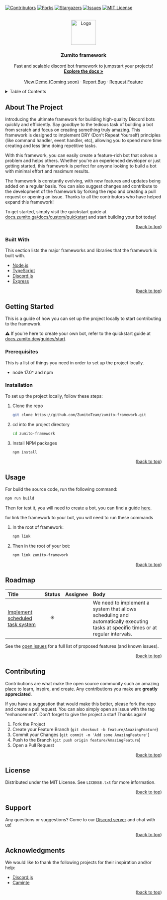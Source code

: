 <a name="readme-top"></a>


<!-- PROJECT SHIELDS -->
[![Contributors][contributors-shield]][contributors-url]
[![Forks][forks-shield]][forks-url]
[![Stargazers][stars-shield]][stars-url]
[![Issues][issues-shield]][issues-url]
[![MIT License][license-shield]][license-url]



<!-- PROJECT LOGO -->
<br />
<div align="center">
  <a href="https://github.com/ZumitoTeam/zumito-framework">
    <img src="https://media.discordapp.net/attachments/964297459327184906/1066399583896342649/d05ce5c0de25fd9afb4f5492f31f21fe.png" alt="Logo" width="80" height="80"/>
  </a>

  <h3 align="center">Zumito framework</h3>

  <p align="center">
    Fast and scalable discord bot framework to jumpstart your projects!
    <br />
    <a href="https://docs.zumito.dev/"><strong>Explore the docs »</strong></a>
    <br />
    <br />
    <a href="#">View Demo (Coming soon)</a>
    ·
    <a href="https://github.com/ZumitoTeam/zumito-framework/issues">Report Bug</a>
    ·
    <a href="https://github.com/ZumitoTeam/zumito-framework/issues">Request Feature</a>
  </p>
</div>



<!-- TABLE OF CONTENTS -->
<details>
  <summary>Table of Contents</summary>
  <ol>
    <li>
      <a href="#about-the-project">About The Project</a>
      <ul>
        <li><a href="#built-with">Built With</a></li>
      </ul>
    </li>
    <li>
      <a href="#getting-started">Getting Started</a>
      <ul>
        <li><a href="#prerequisites">Prerequisites</a></li>
        <li><a href="#installation">Installation</a></li>
      </ul>
    </li>
    <li><a href="#usage">Usage</a></li>
    <li><a href="#roadmap">Roadmap</a></li>
    <li><a href="#contributing">Contributing</a></li>
    <li><a href="#license">License</a></li>
    <li><a href="#contact">Contact</a></li>
    <li><a href="#acknowledgments">Acknowledgments</a></li>
  </ol>
</details>



<!-- ABOUT THE PROJECT -->
## About The Project

Introducing the ultimate framework for building high-quality Discord bots quickly and efficiently. Say goodbye to the tedious task of building a bot from scratch and focus on creating something truly amazing. This framework is designed to implement DRY (Don't Repeat Yourself) principles (like command handler, event handler, etc), allowing you to spend more time creating and less time doing repetitive tasks.

With this framework, you can easily create a feature-rich bot that solves a problem and helps others. Whether you're an experienced developer or just getting started, this framework is perfect for anyone looking to build a bot with minimal effort and maximum results.

The framework is constantly evolving, with new features and updates being added on a regular basis. You can also suggest changes and contribute to the development of the framework by forking the repo and creating a pull request or opening an issue. Thanks to all the contributors who have helped expand this framework!

To get started, simply visit the quickstart guide at [docs.zumito.ga/docs/custom/quickstart](https://docs.zumito.dev/guides/start/) and start building your bot today!

<p align="right">(<a href="#readme-top">back to top</a>)</p>



### Built With

This section lists the major frameworks and libraries that the framework is built with.

* [Node.js](https://nodejs.org/en/)
* [TypeScript](https://www.typescriptlang.org/)
* [Discord.js](https://discord.js.org/#/)
* [Express](https://expressjs.com/)

<p align="right">(<a href="#readme-top">back to top</a>)</p>



<!-- GETTING STARTED -->
## Getting Started

This is a guide of how you can set up the project locally to start contributing to the framework. 

:warning: If you're here to create your own bot, refer to the quickstart guide at [docs.zumito.dev/guides/start](https://docs.zumito.dev/guides/start/).

### Prerequisites

This is a list of things you need in order to set up the project locally.
* node 17.0^ and npm

### Installation

To set up the project locally, follow these steps:

1. Clone the repo
   ```sh
   git clone https://github.com/ZumitoTeam/zumito-framework.git
   ```
2. cd into the project directory
   ```sh
   cd zumito-framework
   ```
3. Install NPM packages
   ```sh
   npm install
   ```

<p align="right">(<a href="#readme-top">back to top</a>)</p>



<!-- USAGE EXAMPLES -->
## Usage

For build the source code, run the following command:

```sh
npm run build
```

Then for test it, you will need to create a bot, you can find a guide [here](https://docs.zumito.dev/guides/start).

for link the framework to your bot, you will need to run these commands
1. In the root of framework:
    ```sh
    npm link
    ```

2. Then in the root of your bot:
    ```sh
    npm link zumito-framework
    ```

<p align="right">(<a href="#readme-top">back to top</a>)</p>



<!-- ROADMAP -->
## Roadmap

<!-- issueTable -->

| Title                                                                                                  |         Status          | Assignee | Body                                                                                                                              |
| :----------------------------------------------------------------------------------------------------- | :---------------------: | :------: | :-------------------------------------------------------------------------------------------------------------------------------- |
| <a href="https://github.com/ZumitoTeam/zumito-framework/issues/50">Implement scheduled task system</a> | :eight_spoked_asterisk: |          | We need to implement a system that allows scheduling and automatically executing tasks at specific times or at regular intervals. |

<!-- issueTable -->

See the [open issues](https://github.com/ZumitoTeam/zumito-framework/issues) for a full list of proposed features (and known issues).

<p align="right">(<a href="#readme-top">back to top</a>)</p>



<!-- CONTRIBUTING -->
## Contributing

Contributions are what make the open source community such an amazing place to learn, inspire, and create. Any contributions you make are **greatly appreciated**.

If you have a suggestion that would make this better, please fork the repo and create a pull request. You can also simply open an issue with the tag "enhancement".
Don't forget to give the project a star! Thanks again!

1. Fork the Project
2. Create your Feature Branch (`git checkout -b feature/AmazingFeature`)
3. Commit your Changes (`git commit -m 'Add some AmazingFeature'`)
4. Push to the Branch (`git push origin feature/AmazingFeature`)
5. Open a Pull Request

<p align="right">(<a href="#readme-top">back to top</a>)</p>



<!-- LICENSE -->
## License

Distributed under the MIT License. See `LICENSE.txt` for more information.

<p align="right">(<a href="#readme-top">back to top</a>)</p>



<!-- SUPORT -->
## Support

Any questions or suggestions? Come to our [Discord server](https://discord.gg/rFywZxgsyF) and chat with us!

<p align="right">(<a href="#readme-top">back to top</a>)</p>



<!-- ACKNOWLEDGMENTS -->
## Acknowledgments

We would like to thank the following projects for their inspiration and/or help:

* [Discord.js](https://discord.js.org)
* [Caminte](https://github.com/biggora/caminte)

<p align="right">(<a href="#readme-top">back to top</a>)</p>



<!-- MARKDOWN LINKS & IMAGES -->
<!-- https://www.markdownguide.org/basic-syntax/#reference-style-links -->
[contributors-shield]: https://img.shields.io/github/contributors/ZumitoTeam/zumito-framework.svg?style=for-the-badge
[contributors-url]: https://github.com/ZumitoTeam/zumito-framework/graphs/contributors
[forks-shield]: https://img.shields.io/github/forks/ZumitoTeam/zumito-framework.svg?style=for-the-badge
[forks-url]: https://github.com/ZumitoTeam/zumito-framework/network/members
[stars-shield]: https://img.shields.io/github/stars/ZumitoTeam/zumito-framework.svg?style=for-the-badge
[stars-url]: https://github.com/ZumitoTeam/zumito-framework/stargazers
[issues-shield]: https://img.shields.io/github/issues/ZumitoTeam/zumito-framework.svg?style=for-the-badge
[issues-url]: https://github.com/ZumitoTeam/zumito-framework/issues
[license-shield]: https://img.shields.io/github/license/ZumitoTeam/zumito-framework.svg?style=for-the-badge
[license-url]: https://github.com/ZumitoTeam/zumito-framework/blob/master/LICENSE.txt